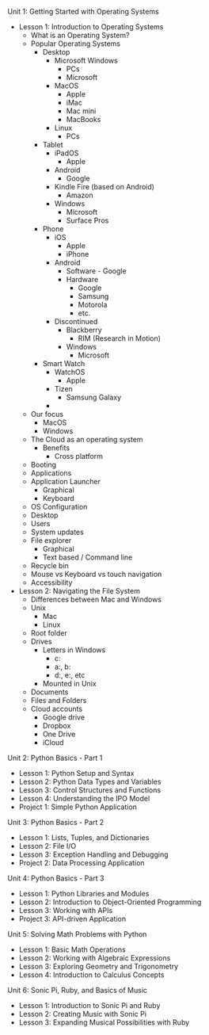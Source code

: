 Unit 1: Getting Started with Operating Systems  
-   Lesson 1: Introduction to Operating Systems
	- What is an Operating System?
	- Popular Operating Systems
		- Desktop
			- Microsoft Windows
				- PCs
				- Microsoft
			- MacOS
				- Apple
				- iMac
				- Mac mini
				- MacBooks
			- Linux
				- PCs
		- Tablet
			- iPadOS
				- Apple
			- Android
				- Google
			- Kindle Fire (based on Android)
				- Amazon
			- Windows
				- Microsoft
				- Surface Pros
		- Phone
			- iOS
				- Apple
				- iPhone
			- Android
				- Software - Google
				- Hardware
					- Google
					- Samsung
					- Motorola
					- etc.
			- Discontinued
				- Blackberry
					- RIM (Research in Motion)
				- Windows
					- Microsoft
		- Smart Watch
			- WatchOS
				- Apple
			- Tizen
				- Samsung Galaxy
			- 
	- Our focus
		- MacOS
		- Windows
	- The Cloud as an operating system
		- Benefits
			- Cross platform
	- Booting
	- Applications
	- Application Launcher
		- Graphical
		- Keyboard
	- OS Configuration
	- Desktop
	- Users
	- System updates
	- File explorer
		- Graphical
		- Text based / Command line
	- Recycle bin
	- Mouse vs Keyboard vs touch navigation
	- Accessibility 
- Lesson 2: Navigating the File System
	- Differences between Mac and Windows
	- Unix
		- Mac
		- Linux
	- Root folder
	- Drives
		- Letters in Windows
			- c:
			- a:, b:
			- d:, e:, etc
		- Mounted in Unix
	- Documents
	- Files and Folders
	- Cloud accounts
		- Google drive
		- Dropbox
		- One Drive
		- iCloud

Unit 2: Python Basics - Part 1  
-   Lesson 1: Python Setup and Syntax
-   Lesson 2: Python Data Types and Variables
-   Lesson 3: Control Structures and Functions
-   Lesson 4: Understanding the IPO Model
-   Project 1: Simple Python Application

Unit 3: Python Basics - Part 2
-   Lesson 1: Lists, Tuples, and Dictionaries  
-   Lesson 2: File I/O  
-   Lesson 3: Exception Handling and Debugging  
-   Project 2: Data Processing Application  

Unit 4: Python Basics - Part 3  
-   Lesson 1: Python Libraries and Modules  
-   Lesson 2: Introduction to Object-Oriented Programming  
-   Lesson 3: Working with APIs  
-   Project 3: API-driven Application  

Unit 5: Solving Math Problems with Python 
-   Lesson 1: Basic Math Operations  
-   Lesson 2: Working with Algebraic Expressions  
-   Lesson 3: Exploring Geometry and Trigonometry  
-   Lesson 4: Introduction to Calculus Concepts  

Unit 6: Sonic Pi, Ruby, and Basics of Music  
-   Lesson 1: Introduction to Sonic Pi and Ruby  
-   Lesson 2: Creating Music with Sonic Pi  
-   Lesson 3: Expanding Musical Possibilities with Ruby